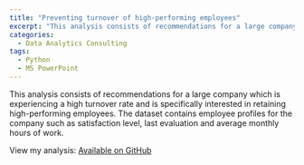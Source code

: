 ```yaml
---
title: "Preventing turnover of high-performing employees"
excerpt: "This analysis consists of recommendations for a large company which is experiencing a high turnover rate and is specifically interested in retaining high-performing employees."
categories: 
  - Data Analytics Consulting
tags:
  - Python
  - MS PowerPoint
---
```


This analysis consists of recommendations for a large company which is experiencing a high turnover rate and is specifically interested in retaining high-performing employees. The dataset contains employee profiles for the company such as satisfaction level, last evaluation and average monthly hours of work.

View my analysis: [Available on GitHub](https://github.com/martina-torce/data-analytics-consulting/tree/main/Preventing%20Turnover%20of%20High-Performing%20Employees)
